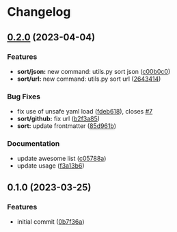 # Changelog

## [0.2.0](https://github.com/liblaf/utils.py/compare/v0.1.0...v0.2.0) (2023-04-04)


### Features

* **sort/json:** new command: utils.py sort json ([c00b0c0](https://github.com/liblaf/utils.py/commit/c00b0c0891c66419d00b8614cb943e7d64b743dc))
* **sort/url:** new command: utils.py sort url ([2643414](https://github.com/liblaf/utils.py/commit/2643414962df3a90816aea2882db1dbb173d2ed7))


### Bug Fixes

* fix use of unsafe yaml load ([fdeb618](https://github.com/liblaf/utils.py/commit/fdeb6183e122b7ca0c0d54aae89b6fd42fa4ab30)), closes [#7](https://github.com/liblaf/utils.py/issues/7)
* **sort/github:** fix url ([b2f3a85](https://github.com/liblaf/utils.py/commit/b2f3a858987e17c93ddf7b785768a6ebf801ec9b))
* **sort:** update frontmatter ([85d961b](https://github.com/liblaf/utils.py/commit/85d961b6f7710f0312ab8d1ee16929494d9c3384))


### Documentation

* update awesome list ([c05788a](https://github.com/liblaf/utils.py/commit/c05788acb075b12e5b5ee095bd87bf6076c78291))
* update usage ([f3a13b6](https://github.com/liblaf/utils.py/commit/f3a13b60e1050c57f94ce9564becd2c33b4d0e56))

## 0.1.0 (2023-03-25)

### Features

- initial commit ([0b7f36a](https://github.com/liblaf/utils.py/commit/0b7f36a0da4a117102e0631fede3d78ff8eeecba))
